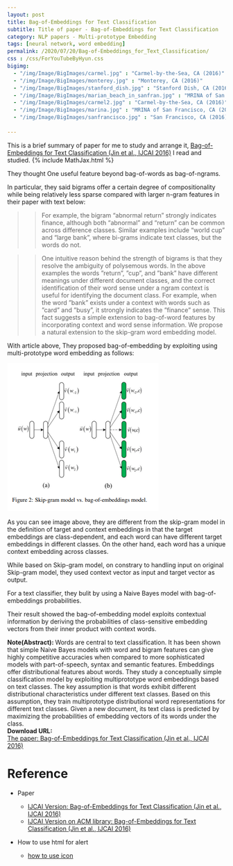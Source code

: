 ```yaml
---
layout: post
title: Bag-of-Embeddings for Text Classification
subtitle: Title of paper - Bag-of-Embeddings for Text Classification
category: NLP papers - Multi-prototype Embedding
tags: [neural network, word embedding]
permalink: /2020/07/20/Bag-of-Embeddings_for_Text_Classification/
css : /css/ForYouTubeByHyun.css
bigimg: 
  - "/img/Image/BigImages/carmel.jpg" : "Carmel-by-the-Sea, CA (2016)"
  - "/img/Image/BigImages/monterey.jpg" : "Monterey, CA (2016)"
  - "/img/Image/BigImages/stanford_dish.jpg" : "Stanford Dish, CA (2016)"
  - "/img/Image/BigImages/marian_beach_in_sanfran.jpg" : "MRINA of San Francisco, CA (2016)"
  - "/img/Image/BigImages/carmel2.jpg" : "Carmel-by-the-Sea, CA (2016)"
  - "/img/Image/BigImages/marina.jpg" : "MRINA of San Francisco, CA (2016)"
  - "/img/Image/BigImages/sanfrancisco.jpg" : "San Francisco, CA (2016)"
  
---
```


This is a brief summary of paper for me to study and arrange it, [Bag-of-Embeddings for Text Classification (Jin et al., IJCAI 2016)](https://dl.acm.org/doi/10.5555/3060832.3061016) I read and studied. 
{% include MathJax.html %}

They thought One useful feature beyond bag-of-words as bag-of-ngrams.

In particular, they said bigrams offer a certain degree of compositionality while being relatively less sparse compared with larger n-gram features in their paper with text below: 


>> For example, the bigram “abnormal return” strongly indicates finance, although both “abnormal” and “return” can be common across difference classes. Similar examples include “world cup” and “large bank”, where bi-grams indicate text classes, but the words do not.    

>> One intuitive reason behind the strength of bigrams is that they resolve the ambiguity of polysemous words. In the above examples the words ”return”, ”cup”, and ”bank” have different meanings under different document classes, and the correct identification of their word sense under a ngram context is useful for identifying the document class. For example, when the word ”bank” exists under a context with words such as ”card” and ”busy”, it strongly indicates the ”finance” sense. This fact suggests a simple extension to bag-of-word features by incorporating context and word sense information. We propose a natural extension to the skip-gram word embedding model.  


With article above, They proposed bag-of-embedding by exploiting using multi-prototype word embedding as follows:

![Jin et al., IJCAI 2016](/img/Image/NaturalLanguageProcessing/NLPLabs/Paper_Investigation/Word2Vec/2020-07-20-Bag-of-Embeddings_for_Text_Classification/bag-of-embedding.PNG)

As you can see image above, they are different from the skip-gram model in the definition of target and context embeddings in that the target embeddings are class-dependent, and each word can have different target embeddings in different classes. On the other hand, each word has a unique context embedding across classes.

While based on Skip-gram model, on constrary to handling input on original Skip-gram model, they used context vector as input and target vector as output.

For a text classifier, they bulit by using a Naive Bayes model with bag-of-embeddings probabilities. 

Their result showed the bag-of-embedding model exploits contextual information by deriving the probabilities of class-sensitive embedding vectors from their inner product with context words.


<div class="alert alert-info" role="alert"><i class="fa fa-info-circle"></i> <b>Note(Abstract): </b>
Words are central to text classification. It has been shown that simple Naive Bayes models with word and bigram features can give highly competitive accuracies when compared to more sophisticated models with part-of-speech, syntax and semantic features. Embeddings offer distributional features about words. They study a conceptually simple classification model by exploiting multiprototype word embeddings based on text classes. The key assumption is that words exhibit different distributional characteristics under different text classes. Based on this assumption, they train multiprototype distributional word representations for different text classes. Given a new document, its text class is predicted by maximizing the probabilities of embedding vectors of its words under the class.
</div>
    
<div class="alert alert-success" role="alert"><i class="fa fa-paperclip fa-lg"></i> <b>Download URL: </b><br>
  <a href="https://dl.acm.org/doi/10.5555/3060832.3061016">The paper: Bag-of-Embeddings for Text Classification (Jin et al., IJCAI 2016)</a>
</div>

# Reference 

- Paper 
  - [IJCAI Version: Bag-of-Embeddings for Text Classification (Jin et al., IJCAI 2016)](https://www.ijcai.org/Proceedings/16/Papers/401.pdf)
  - [IJCAI Version on ACM library: Bag-of-Embeddings for Text Classification (Jin et al., IJCAI 2016)](https://dl.acm.org/doi/10.5555/3060832.3061016)
  
- How to use html for alert
  - [how to use icon](http://idratherbewriting.com/documentation-theme-jekyll/mydoc_icons.html)
    































